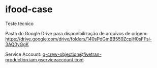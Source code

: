 # ifood-case
Teste técnico

Pasta do Google Drive para disponibilização de arquivos de origem: https://drive.google.com/drive/folders/140sPdGmBB559ZcpjH0sFFsi-3AQ0yGgK

Service Account: g-crew-objection@fivetran-production.iam.gserviceaccount.com

